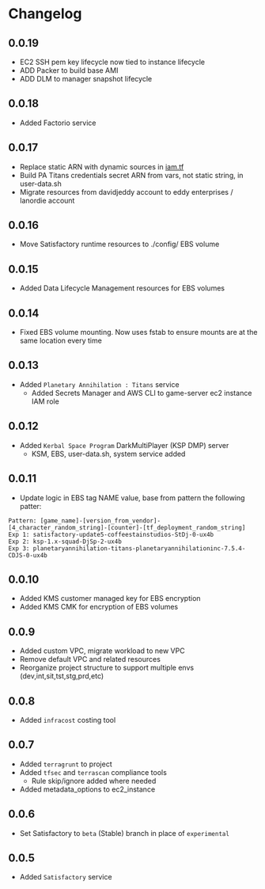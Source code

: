 # Changelog

## 0.0.19

- EC2 SSH pem key lifecycle now tied to instance lifecycle
- ADD Packer to build base AMI
- ADD DLM to manager snapshot lifecycle

## 0.0.18

- Added Factorio service

## 0.0.17

- Replace static ARN with dynamic sources in [iam.tf](terraform/aws/dev/iam.tf)
- Build PA Titans credentials secret ARN from vars, not static string, in user-data.sh
- Migrate resources from davidjeddy account to eddy enterprises / lanordie account

## 0.0.16

- Move Satisfactory runtime resources to ./config/ EBS volume

## 0.0.15

- Added Data Lifecycle Management resources for EBS volumes

## 0.0.14

- Fixed EBS volume mounting. Now uses fstab to ensure mounts are at the same location every time

## 0.0.13

- Added `Planetary Annihilation : Titans` service
  - Added Secrets Manager and AWS CLI to game-server ec2 instance IAM role

## 0.0.12

- Added `Kerbal Space Program` DarkMultiPlayer (KSP DMP) server
  - KSM, EBS, user-data.sh, system service added

## 0.0.11

- Update logic in EBS tag NAME value, base from pattern the following patter:

```text
Pattern: [game_name]-[version_from_vendor]-[4_character_random_string]-[counter]-[tf_deployment_random_string]
Exp 1: satisfactory-update5-coffeestainstudios-StDj-0-ux4b
Exp 2: ksp-1.x-squad-DjSp-2-ux4b
Exp 3: planetaryannihilation-titans-planetaryannihilationinc-7.5.4-CDJS-0-ux4b
```

## 0.0.10

- Added KMS customer managed key for EBS encryption
- Added KMS CMK for encryption of EBS volumes

## 0.0.9

- Added custom VPC, migrate workload to new VPC
- Remove default VPC and related resources
- Reorganize project structure to support multiple envs (dev,int,sit,tst,stg,prd,etc)

## 0.0.8

- Added `infracost` costing tool

## 0.0.7

- Added `terragrunt` to project
- Added `tfsec` and `terrascan` compliance tools
  - Rule skip/ignore added where needed
- Added metadata_options to ec2_instance

## 0.0.6

- Set Satisfactory to `beta` (Stable) branch in place of `experimental`

## 0.0.5

- Added `Satisfactory` service
